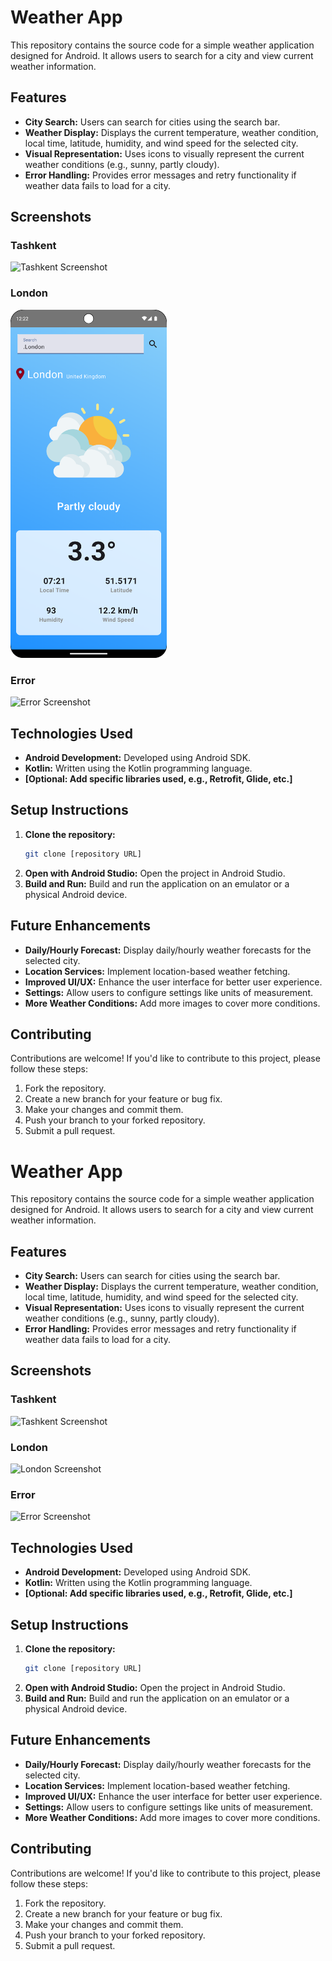 # Weather App

This repository contains the source code for a simple weather application designed for Android. It allows users to search for a city and view current weather information.

## Features

*   **City Search:** Users can search for cities using the search bar.
*   **Weather Display:** Displays the current temperature, weather condition, local time, latitude, humidity, and wind speed for the selected city.
*   **Visual Representation:** Uses icons to visually represent the current weather conditions (e.g., sunny, partly cloudy).
*   **Error Handling:** Provides error messages and retry functionality if weather data fails to load for a city.

## Screenshots

### Tashkent
![Tashkent Screenshot](https://i.imgur.com/bM4f79Q.png)

### London
<img src="app/src/main/res/london.png" alt="Alt text" width="250" style="display: inline-block;" />

### Error
![Error Screenshot](https://i.imgur.com/G8oF7vR.png)


## Technologies Used

*   **Android Development:** Developed using Android SDK.
*   **Kotlin:** Written using the Kotlin programming language.
*   **[Optional: Add specific libraries used, e.g., Retrofit, Glide, etc.]**

## Setup Instructions

1.  **Clone the repository:**
    ```bash
    git clone [repository URL]
    ```
2.  **Open with Android Studio:** Open the project in Android Studio.
3.  **Build and Run:** Build and run the application on an emulator or a physical Android device.

## Future Enhancements

*   **Daily/Hourly Forecast:** Display daily/hourly weather forecasts for the selected city.
*   **Location Services:** Implement location-based weather fetching.
*   **Improved UI/UX:** Enhance the user interface for better user experience.
*   **Settings:** Allow users to configure settings like units of measurement.
*   **More Weather Conditions:** Add more images to cover more conditions.

## Contributing

Contributions are welcome! If you'd like to contribute to this project, please follow these steps:

1.  Fork the repository.
2.  Create a new branch for your feature or bug fix.
3.  Make your changes and commit them.
4.  Push your branch to your forked repository.
5.  Submit a pull request.
# Weather App

This repository contains the source code for a simple weather application designed for Android. It allows users to search for a city and view current weather information.

## Features

*   **City Search:** Users can search for cities using the search bar.
*   **Weather Display:** Displays the current temperature, weather condition, local time, latitude, humidity, and wind speed for the selected city.
*   **Visual Representation:** Uses icons to visually represent the current weather conditions (e.g., sunny, partly cloudy).
*   **Error Handling:** Provides error messages and retry functionality if weather data fails to load for a city.

## Screenshots

### Tashkent
![Tashkent Screenshot](https://i.imgur.com/bM4f79Q.png)

### London
![London Screenshot](![Screenshot_20250123_122251](https://github.com/user-attachments/assets/0f18542f-46b9-4f85-8bbd-8b2af07fc744)
)


### Error
![Error Screenshot](https://i.imgur.com/G8oF7vR.png)


## Technologies Used

*   **Android Development:** Developed using Android SDK.
*   **Kotlin:** Written using the Kotlin programming language.
*   **[Optional: Add specific libraries used, e.g., Retrofit, Glide, etc.]**

## Setup Instructions

1.  **Clone the repository:**
    ```bash
    git clone [repository URL]
    ```
2.  **Open with Android Studio:** Open the project in Android Studio.
3.  **Build and Run:** Build and run the application on an emulator or a physical Android device.

## Future Enhancements

*   **Daily/Hourly Forecast:** Display daily/hourly weather forecasts for the selected city.
*   **Location Services:** Implement location-based weather fetching.
*   **Improved UI/UX:** Enhance the user interface for better user experience.
*   **Settings:** Allow users to configure settings like units of measurement.
*   **More Weather Conditions:** Add more images to cover more conditions.

## Contributing

Contributions are welcome! If you'd like to contribute to this project, please follow these steps:

1.  Fork the repository.
2.  Create a new branch for your feature or bug fix.
3.  Make your changes and commit them.
4.  Push your branch to your forked repository.
5.  Submit a pull request.
